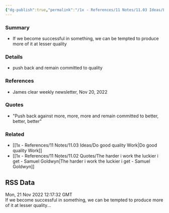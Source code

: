 ```yaml
---
{"dg-publish":true,"permalink":"/1x - References/11 Notes/11.03 Ideas/Focus on producing quality rather than quantity/","title":"Focus on producing quality rather than quantity","noteIcon":"","created":"2022-11-26T17:05:05.000+03:00","updated":"2024-02-14T20:18:31.995+03:00"}
---
```



### Summary
- If we become successful in something, we can be tempted to produce more of it at lesser quality

### Details
- push back and remain committed to quality

### References
- James clear weekly newsletter, Nov 20, 2022

### Quotes
- "Push back against more, more, more and remain committed to better, better, better"

### Related
- [[1x - References/11 Notes/11.03 Ideas/Do good quality Work\|Do good quality Work]]
- [[1x - References/11 Notes/11.02 Quotes/The harder i work the luckier i get - Samuel Goldwyn\|The harder i work the luckier i get - Samuel Goldwyn]]

## RSS Data
<div class='date'>Mon, 21 Nov 2022 12:17:32 GMT</div>
<div class='description'>If we become successful in something, we can be tempted to produce more of it at lesser quality...</div>
